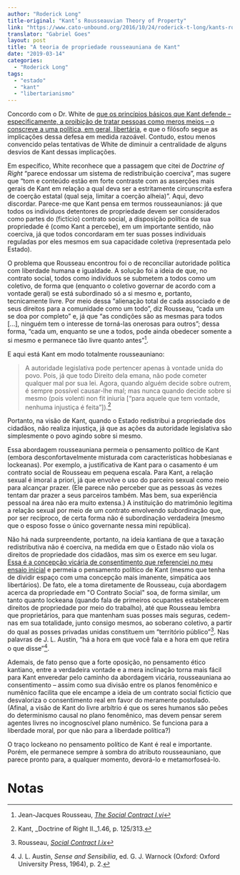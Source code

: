 ```yaml
---
author: "Roderick Long"
title-original: "Kant’s Rousseauvian Theory of Property"
link: "https://www.cato-unbound.org/2016/10/24/roderick-t-long/kants-rousseauvian-theory-property"
translator: "Gabriel Goes"
layout: post
title: "A teoria de propriedade rousseauniana de Kant"
date: "2019-03-14"
categories:  
  - "Roderick Long"
tags: 
  - "estado"
  - "kant"
  - "libertarianismo"
---
```


Concordo com o Dr. White de [que os princípios básicos que Kant defende – especificamente, a proibição de tratar pessoas como meros meios – o conscreve a uma política, em geral, libertária](https://www.cato-unbound.org/2016/10/20/mark-d-white/despite-complications-inconsistencies-core-kantian-ethics-classically), e que o filósofo segue as implicações dessa defesa em medida razoável. Contudo, estou menos convencido pelas tentativas de White de diminuir a centralidade de alguns desvios de Kant dessas implicações.

Em específico, White reconhece que a passagem que citei de _Doctrine of Right_ “parece endossar um sistema de redistribuição coerciva”, mas sugere que “tom e conteúdo estão em forte contraste com as asserções mais gerais de Kant em relação a qual deva ser a estritamente circunscrita esfera de coerção estatal (qual seja, limitar a coerção alheia)”. Aqui, devo discordar. Parece-me que Kant pensa em termos rousseaunianos: já que todos os indivíduos detentores de propriedade devem ser considerados como partes do (fictício) contrato social, a disposição política de sua propriedade é (como Kant a percebe), em um importante sentido, não coerciva, já que todos concordaram em ter suas posses individuais reguladas por eles mesmos em sua capacidade coletiva (representada pelo Estado).

O problema que Rousseau encontrou foi o de reconciliar autoridade política com liberdade humana e igualdade. A solução foi a ideia de que, no contrato social, todos como indivíduos se submetem a todos como um coletivo, de forma que (enquanto o coletivo governar de acordo com a vontade geral) se está subordinado só a si mesmo e, portanto, tecnicamente livre. Por meio dessa “alienação total de cada associado e de seus direitos para a comunidade como um todo”, diz Rousseau, “cada um se doa por completo” e, já que “as condições são as mesmas para todos \[...\], ninguém tem o interesse de torná-las onerosas para outros”; dessa forma, “cada um, enquanto se une a todos, pode ainda obedecer somente a si mesmo e permanece tão livre quanto antes”[^1].

E aqui está Kant em modo totalmente rousseauniano:

> A autoridade legislativa pode pertencer apenas à vontade unida do povo. Pois, já que todo Direito dela emana, não pode cometer qualquer mal por sua lei. Agora, quando alguém decide sobre outrem, é sempre possível causar-lhe mal; mas nunca quando decide sobre si mesmo (pois volenti non fit iniuria \[“para aquele que tem vontade, nenhuma injustiça é feita”\]).[^2]

Portanto, na visão de Kant, quando o Estado redistribui a propriedade dos cidadãos, não realiza injustiça, já que as ações da autoridade legislativa são simplesmente o povo agindo sobre si mesmo.

Essa abordagem rousseauniana permeia o pensamento político de Kant (embora desconfortavelmente misturada com características hobbesianas e lockeanas). Por exemplo, a justificativa de Kant para o casamento é um contrato social de Rousseau em pequena escala. Para Kant, a relação sexual é imoral a priori, já que envolve o uso do parceiro sexual como meio para alcançar prazer. (Ele parece não perceber que as pessoas às vezes tentam dar prazer a seus parceiros também. Mas bem, sua experiência pessoal na área não era muito extensa.) A instituição do matrimônio legitima a relação sexual por meio de um contrato envolvendo subordinação que, por ser recíproco, de certa forma não é subordinação verdadeira (mesmo que o esposo fosse o único governante nessa mini república).

Não há nada surpreendente, portanto, na ideia kantiana de que a taxação redistributiva não é coerciva, na medida em que o Estado não viola os direitos de propriedade dos cidadãos, mas sim os exerce em seu lugar. [Essa é a concepção vicária de consentimento que referenciei no meu ensaio inicial](http://sociedadeaberta.com.br/kant-liberal-iliberal-ou-ambos/) e permeia o pensamento político de Kant (mesmo que tenha de dividir espaço com uma concepção mais imanente, simpática aos libertários). De fato, ele a toma diretamente de Rousseau, cuja abordagem acerca da propriedade em "O Contrato Social" soa, de forma similar, um tanto quanto lockeana (quando fala de primeiros ocupantes estabelecerem direitos de propriedade por meio do trabalho), até que Rousseau lembra que proprietários, para que mantenham suas posses mais seguras, cedem-nas em sua totalidade, junto consigo mesmos, ao soberano coletivo, a partir do qual as posses privadas unidas constituem um “território público”[^3]. Nas palavras de J. L. Austin, “há a hora em que você fala e a hora em que retira o que disse”[^4].

Ademais, de fato penso que a forte oposição, no pensamento ético kantiano, entre a verdadeira vontade e a mera inclinação torna mais fácil para Kant enveredar pelo caminho da abordagem vicária, rousseauniana ao consentimento – assim como sua divisão entre os planos fenomênico e numênico facilita que ele encampe a ideia de um contrato social fictício que desvaloriza o consentimento real em favor do meramente postulado. (Afinal, a visão de Kant do livre arbítrio é que os seres humanos são peões do determinismo causal no plano fenomênico, mas devem pensar serem agentes livres no incognoscível plano numênico. Se funciona para a liberdade moral, por que não para a liberdade política?)

O traço lockeano no pensamento político de Kant é real e importante. Porém, ele permanece sempre à sombra do atributo rousseauniano, que parece pronto para, a qualquer momento, devorá-lo e metamorfoseá-lo.

# Notas

[^1]: Jean-Jacques Rousseau, _[The Social Contract I.vi](http://oll.libertyfund.org/titles/rousseau-the-social-contract-and-discourses#Rousseau_0132_124)_

[^2]: Kant, _Doctrine of Right II._1.46, p. 125/313.

[^3]: Rousseau, _[Social Contract I.ix](http://oll.libertyfund.org/titles/rousseau-the-social-contract-and-discourses#lf0132_label_0690)_

[^4]: J. L. Austin, _Sense and Sensibilia_, ed. G. J. Warnock (Oxford: Oxford University Press, 1964), p. 2.
